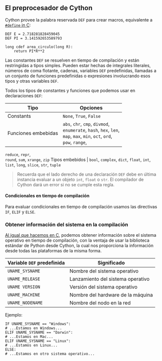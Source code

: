 ## El preprocesador de Cython
Cython provee la palabra reservada `DEF` para crear macros, equivalente a [`#define` in C](https://github.com/mondeja/fullstack/tree/master/backend/src/005-entorno_de_ejecucion/c/preprocessor):

```
DEF E = 2.718281828459045
DEF PI = 3.141592653589793

long cdef area_circulo(long R):
    return PI*R**2
```

Las constantes `DEF` se resuelven en tiempo de compilación y están restringidas a tipos simples. Pueden estar hechas de integrales literales, números de coma flotante, cadenas, variables `DEF` predefinidas, llamadas a un conjunto de funciones predefinidas o expresiones involucrando esos tipos y otras variables `DEF`.

Todos los tipos de constantes y funciones que podemos usar en declaraciones `DEF`:

Tipo | Opciones
-----|----------
Constants | `None`, `True`, `False`
Funciones embebidas | `abs`, `chr`, `cmp`, `divmod`,<br>`enumerate`, `hash`, `hex`, `len`,<br>`map`, `max`, `min`, `oct`, `ord`,<br>`pow`, `range`,
`reduce`, `repr`,<br>`round`, `sum`, `xrange`, `zip`
Tipos embebidos | `bool`, `complex`, `dict`, `float`, `int`,<br>`list`, `long`, `slice`, `str`, `tuple`

> Recuerda que el lado derecho de una declaración `DEF` debe en última instancia evaluar a un objeto `int`,  `float` o `str`. El compilador de Cython dará un error si no se cumple esta regla.

#### Condicionales en tiempo de compilación
Para evaluar condicionales en tiempo de compilación usamos las directivas `IF`, `ELIF` y `ELSE`.


### Obtener información del sistema en la compilación
[Al igual que hacemos en C](https://github.com/mondeja/fullstack/tree/master/backend/src/005-entorno_de_ejecucion/c/preprocessor/get_os.md), podemos obtener información sobre el sistema operativo en tiempo de compilación, con la ventaja de usar la biblioteca estándar de Python desde Cython, la cual nos proporciona la información desde todas las plataformas de la misma forma.

Variable `DEF` predefinida | Significado
---------------------------|-----------------------------
`UNAME_SYSNAME`            | Nombre del sistema operativo
`UNAME_RELEASE`            | Lanzamiento del sistema operativo
`UNAME VERSION`            | Versión del sistema operativo
`UNAME_MACHINE`            | Nombre del hardware de la máquina
`UNAME_NODENAME`           | Nombre del nodo en la red

Ejemplo:
```
IF UNAME_SYSNAME == "Windows":
# ...Estamos en Windows...
ELIF UNAME_SYSNAME == "Darwin":
# ...Estamos en Mac...
ELIF UNAME_SYSNAME == "Linux":
# ...Estamos en Linux...
ELSE:
# ...Estamos en otro sistema operativo...
```

